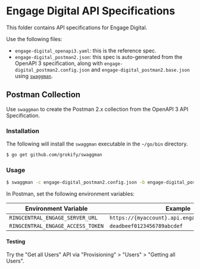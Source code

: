 # Engage Digital API Specifications

This folder contains API specifications for Engage Digital.

Use the following files:

* `engage-digital_openapi3.yaml`: this is the reference spec.
* `engage-digital_postman2.json`: this spec is auto-generated from the OpenAPI 3 specification, along with `engage-digital_postman2.config.json` and `engage-digital_postman2.base.json` using [`swaggman`](https://github.com/grokify/swaggman).

## Postman Collection

Use `swaggman` to create the Postman 2.x collection from the OpenAPI 3 API Specification.

### Installation

The following will install the `swaggman` executable in the `~/go/bin` directory.

```bash
$ go get github.com/grokify/swaggman
```

### Usage

```bash
$ swaggman -c engage-digital_postman2.config.json -b engage-digital_postman2.base.json -o engage-digital_openapi3.yaml -p engage-digital_postman2.json
```

In Postman, set the following environment variables:

| Environment Variable | Example |
|----------------------|---------|
| `RINGCENTRAL_ENGAGE_SERVER_URL` | `https://{myaccount}.api.engagement.dimelo.com` |
| `RINGCENTRAL_ENGAGE_ACCESS_TOKEN` | `deadbeef0123456789abcdef` |

#### Testing

Try the "Get all Users" API via "Provisioning" > "Users" > "Getting all Users".